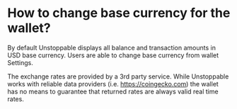 # How to change base currency for the wallet?

By default Unstoppable displays all balance and transaction amounts in USD base currency. Users are able to change base currency from wallet Settings.

The exchange rates are provided by a 3rd party service. While Unstoppable works with reliable data providers (i.e. https://coingecko.com) the wallet has no means to guarantee that returned rates are always valid real time rates.

